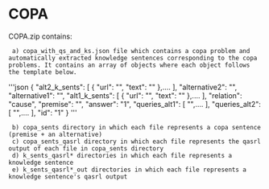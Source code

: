 # COPA

COPA.zip contains:

     a) copa_with_qs_and_ks.json file which contains a copa problem and automatically extracted knowledge sentences corresponding to the copa problems. It contains an array of objects where each object follows the template below.
     
  '''json
  {
    "alt2_k_sents": [
      {
        "url": "",
        "text": ""
      },....
    ],
    "alternative2": "",
    "alternative1": "",
    "alt1_k_sents": [
      {
        "url": "",
        "text": ""
      },....
    ],
    "relation": "cause",
    "premise": "",
    "answer": "1",
    "queries_alt1": [
      "",....
    ],
    "queries_alt2": [
      "",....
    ],
    "id": "1"
  }
  '''

     b) copa_sents directory in which each file represents a copa sentence (premise + an alternative)
     c) copa_sents_qasrl directory in which each file represents the qasrl output of each file in copa_sents directory
     d) k_sents_qasrl* directories in which each file represents a knowledge sentence
     e) k_sents_qasrl*_out directories in which each file represents a knowledge sentence's qasrl output
